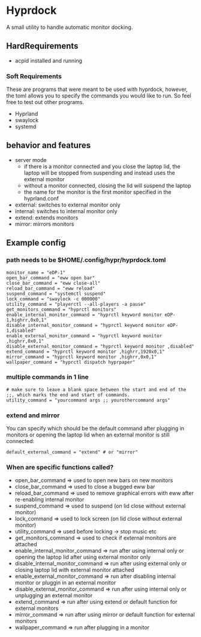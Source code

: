 # Hyprdock
A small utility to handle automatic monitor docking.

## HardRequirements
- acpid installed and running

### Soft Requirements
These are programs that were meant to be used with hyprdock, however, the toml allows you to specify the commands you would like to run.
So feel free to test out other programs.
- Hyprland
- swaylock
- systemd

## behavior and features
- server mode 
  - if there is a monitor connected and you close the laptop lid, the laptop will be stopped from suspending and instead uses the external monitor
  - without a monitor connected, closing the lid will suspend the laptop
  - the name for the monitor is the first monitor specified in the hyprland.conf
- external: switches to external monitor only
- internal: switches to internal monitor only
- extend: extends monitors
- mirror: mirrors monitors

## Example config
### path needs to be $HOME/.config/hypr/hyprdock.toml
~~~
monitor_name = "eDP-1"
open_bar_command = "eww open bar"
close_bar_command = "eww close-all"
reload_bar_command = "eww reload"
suspend_command = "systemctl suspend"
lock_command = "swaylock -c 000000"
utility_command = "playerctl --all-players -a pause"
get_monitors_command = "hyprctl monitors"
enable_internal_monitor_command = "hyprctl keyword monitor eDP-1,highrr,0x0,1"
disable_internal_monitor_command = "hyprctl keyword monitor eDP-1,disabled"
enable_external_monitor_command = "hyprctl keyword monitor ,highrr,0x0,1"
disable_external_monitor_command = "hyprctl keyword monitor ,disabled"
extend_command = "hyprctl keyword monitor ,highrr,1920x0,1"
mirror_command = "hyprctl keyword monitor ,highrr,0x0,1"
wallpaper_command = "hyprctl dispatch hyprpaper"
~~~

### multiple commands in 1 line
~~~
# make sure to leave a blank space between the start and end of the ;;, which marks the end and start of commands.
utility_command = "yourcommand args ;; yourothercommand args"
~~~

### extend and mirror
You can specify which should be the default command after plugging in monitors or opening the laptop lid when an external monitor is still connected:
~~~
default_external_command = "extend" # or "mirror"
~~~

### When are specific functions called?
- open_bar_command =>  used to open new bars on new monitors
- close_bar_command =>  used to close a bugged eww bar
- reload_bar_command =>  used to remove graphical errors with eww after re-enabling internal monitor
- suspend_command =>  used to suspend (on lid close without external monitor)
- lock_command => used to lock screen (on lid close without external monitor)
- utility_command => used before locking -> stop music etc
- get_monitors_command => used to check if external monitors are attached
- enable_internal_monitor_command => run after using internal only or opening the laptop lid after using external monitor only
- disable_internal_monitor_command => run after using external only or closing laptop lid with external monitor attached
- enable_external_monitor_command => run after disabling internal monitor or pluggin in an external monitor
- disable_external_monitor_command => run after using internal only or unplugging an external monitor
- extend_command => run after using extend or default function for external monitors
- mirror_command => run after using mirror or default function for external monitors
- wallpaper_command => run after plugging in a monitor

